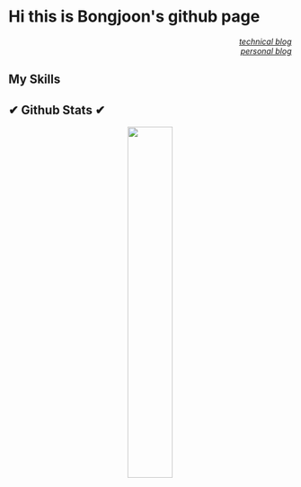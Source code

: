 <h1>Hi this is Bongjoon's github page</h1>

<div align="right">
  <em>
    <a href="https://bongjooncha.github.io/" target="_blank">technical blog</a></br>
    <a href="https://blog.naver.com/bongjooncha" target="_blank">personal blog</a>
  </em>
  <br>
</div>

<h2>My Skills</h2>



<h2>✔ Github Stats ✔</h2>
<div align="center">
  <img src="https://github-readme-stats.vercel.app/api/top-langs/?username=bongjooncha&layout=compact&theme=dark" width="40%">
</div>


<br>
